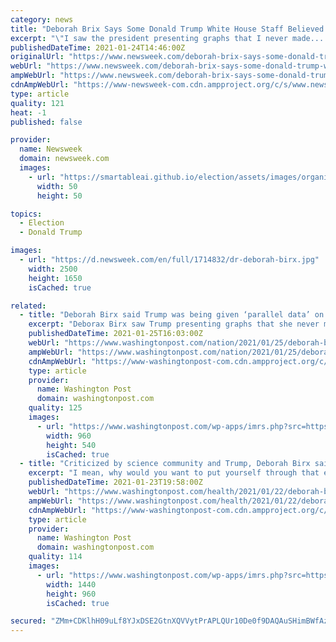 ```yaml
---
category: news
title: "Deborah Brix Says Some Donald Trump White House Staff Believed COVID Was a Hoax"
excerpt: "\"I saw the president presenting graphs that I never made... Someone inside was creating a parallel set of data and graphics that were shown to the president,\" the former coordinator of the Trump administration's coronavirus task force said."
publishedDateTime: 2021-01-24T14:46:00Z
originalUrl: "https://www.newsweek.com/deborah-brix-says-some-donald-trump-white-house-staff-believed-covid-was-hoax-1563971"
webUrl: "https://www.newsweek.com/deborah-brix-says-some-donald-trump-white-house-staff-believed-covid-was-hoax-1563971"
ampWebUrl: "https://www.newsweek.com/deborah-brix-says-some-donald-trump-white-house-staff-believed-covid-was-hoax-1563971?amp=1"
cdnAmpWebUrl: "https://www-newsweek-com.cdn.ampproject.org/c/s/www.newsweek.com/deborah-brix-says-some-donald-trump-white-house-staff-believed-covid-was-hoax-1563971?amp=1"
type: article
quality: 121
heat: -1
published: false

provider:
  name: Newsweek
  domain: newsweek.com
  images:
    - url: "https://smartableai.github.io/election/assets/images/organizations/newsweek.com-50x50.jpg"
      width: 50
      height: 50

topics:
  - Election
  - Donald Trump

images:
  - url: "https://d.newsweek.com/en/full/1714832/dr-deborah-birx.jpg"
    width: 2500
    height: 1650
    isCached: true

related:
  - title: "Deborah Birx said Trump was being given ‘parallel data’ on covid-19"
    excerpt: "Deborax Birx saw Trump presenting graphs that she never made, the former White House coronavirus response coordinator said Sunday."
    publishedDateTime: 2021-01-25T16:03:00Z
    webUrl: "https://www.washingtonpost.com/nation/2021/01/25/deborah-birx-interview-trump-covid/"
    ampWebUrl: "https://www.washingtonpost.com/nation/2021/01/25/deborah-birx-interview-trump-covid/?outputType=amp"
    cdnAmpWebUrl: "https://www-washingtonpost-com.cdn.ampproject.org/c/s/www.washingtonpost.com/nation/2021/01/25/deborah-birx-interview-trump-covid/?outputType=amp"
    type: article
    provider:
      name: Washington Post
      domain: washingtonpost.com
    quality: 125
    images:
      - url: "https://www.washingtonpost.com/wp-apps/imrs.php?src=https://d1i4t8bqe7zgj6.cloudfront.net/thumbnails/600dddea4cedfd000169c37a/2021-01-24T204202Z_1_OVDWKJOWV_RTRMADC_0_HEALTH-CORONAVIRUS-USA.jpg&w=1440"
        width: 960
        height: 540
        isCached: true
  - title: "Criticized by science community and Trump, Deborah Birx said she ‘always’ considered quitting"
    excerpt: "I mean, why would you want to put yourself through that every day?” Birx said in a clip of her conversation with Margaret Brennan on CBS News’ “Face The Nation.\""
    publishedDateTime: 2021-01-23T19:58:00Z
    webUrl: "https://www.washingtonpost.com/health/2021/01/22/deborah-birx-interview/"
    ampWebUrl: "https://www.washingtonpost.com/health/2021/01/22/deborah-birx-interview/?outputType=amp"
    cdnAmpWebUrl: "https://www-washingtonpost-com.cdn.ampproject.org/c/s/www.washingtonpost.com/health/2021/01/22/deborah-birx-interview/?outputType=amp"
    type: article
    provider:
      name: Washington Post
      domain: washingtonpost.com
    quality: 114
    images:
      - url: "https://www.washingtonpost.com/wp-apps/imrs.php?src=https://arc-anglerfish-washpost-prod-washpost.s3.amazonaws.com/public/2Q67O4SE3YI6XLBKHLAPFOGO5M.jpg&w=1440"
        width: 1440
        height: 960
        isCached: true

secured: "ZMm+CDKlhH09uLf8YJxDSE2GtnXQVVytPrAPLQUr10De0f9DAQAuSHimBWfAz85vKbTzeFqvI9mtpRKn5KTUNRkDHkwn0T/eIK+Hh3kh2FmqRRt8YldESGvt2GUAuleoCcOBjq0x/s4uvW6N+hNHjdhuAkJizK1y8+nbFobPtvdz9/s3u4iVTD2urMtfW1Pw+q/vCZnMl7Y4LstV8XeM4VwBaO2CV0EwT3UXu4BPkXLccP3e8S2JKGePsxKnPCW5Cnk8zBRAI6HTuOshv6VZLRRyfQv+pW80Q7asslq3f9p5pIMcgbQHKtDirF+12Y1DkLissyprbIKZTWpxk0hKbiyMRKtkx8L7nm/vpHiH9RU=;dIOOe+rXyigNIpj7hjv4eg=="
---
```



